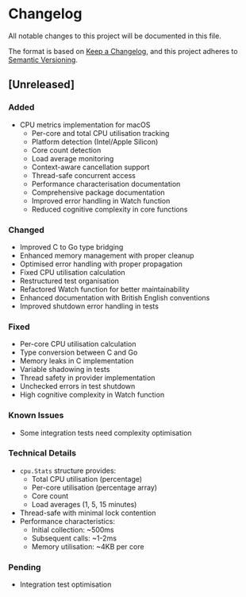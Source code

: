 # Changelog

All notable changes to this project will be documented in this file.

The format is based on [Keep a Changelog](https://keepachangelog.com/en/1.0.0/),
and this project adheres to [Semantic Versioning](https://semver.org/spec/v2.0.0.html).

## [Unreleased]

### Added

- CPU metrics implementation for macOS
  - Per-core and total CPU utilisation tracking
  - Platform detection (Intel/Apple Silicon)
  - Core count detection
  - Load average monitoring
  - Context-aware cancellation support
  - Thread-safe concurrent access
  - Performance characterisation documentation
  - Comprehensive package documentation
  - Improved error handling in Watch function
  - Reduced cognitive complexity in core functions

### Changed

- Improved C to Go type bridging
- Enhanced memory management with proper cleanup
- Optimised error handling with proper propagation
- Fixed CPU utilisation calculation
- Restructured test organisation
- Refactored Watch function for better maintainability
- Enhanced documentation with British English conventions
- Improved shutdown error handling in tests

### Fixed

- Per-core CPU utilisation calculation
- Type conversion between C and Go
- Memory leaks in C implementation
- Variable shadowing in tests
- Thread safety in provider implementation
- Unchecked errors in test shutdown
- High cognitive complexity in Watch function

### Known Issues

- Some integration tests need complexity optimisation

### Technical Details

- `cpu.Stats` structure provides:
  - Total CPU utilisation (percentage)
  - Per-core utilisation (percentage array)
  - Core count
  - Load averages (1, 5, 15 minutes)
- Thread-safe with minimal lock contention
- Performance characteristics:
  - Initial collection: ~500ms
  - Subsequent calls: ~1-2ms
  - Memory utilisation: ~4KB per core

### Pending

- Integration test optimisation

<!-- markdownlint-configure-file
MD024:
  # Only check sibling headings
  siblings_only: true
-->
